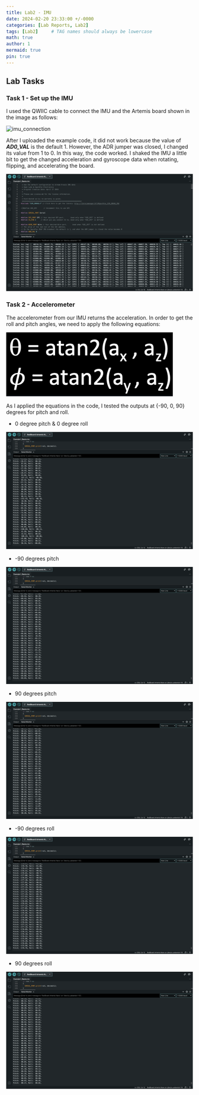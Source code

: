```yaml
---
title: Lab2 - IMU
date: 2024-02-20 23:33:00 +/-0000
categories: [Lab Reports, Lab2]
tags: [Lab2]     # TAG names should always be lowercase
math: true
author: 1
mermaid: true
pin: true
---
```


## Lab Tasks

### Task 1 - Set up the IMU

I used the QWIIC cable to connect the IMU and the Artemis board shown in the image as follows:

![imu_connection](/assets/images/lab2/imu_connection.JPG "imu_connection")

After I uploaded the example code, it did not work because the value of ***AD0_VAL*** is the default 1. However, the ADR jumper was closed, I changed its value from 1 to 0. In this way, the code worked. I shaked the IMU a little bit to get the changed acceleration and gyroscope data when rotating, flipping, and accelerating the board.

![IMU_example_code_working](/assets/images/lab2/IMU_example_code_working.png "IMU_example_code_working")

### Task 2 - Accelerometer

The accelerometer from our IMU returns the acceleration. In order to get the roll and pitch angles, we need to apply the following equations:

![pitch_roll_equations](/assets/images/lab2/pitch_roll_equations.png "pitch_roll_equations")

As I applied the equations in the code, I tested the outputs at {-90, 0, 90} degrees for pitch and roll.

* 0 degree pitch & 0 degree roll

![pitch0_roll0](/assets/images/lab2/pitch0_roll0.png "pitch0_roll0")

* -90 degrees pitch

![pitch-90](/assets/images/lab2/pitch-90.png "pitch-90")

* 90 degrees pitch

![pitch90](/assets/images/lab2/pitch90.png "pitch90")

* -90 degrees roll

![roll-90](/assets/images/lab2/roll-90.png "roll-90")

* 90 degrees roll

![roll90](/assets/images/lab2/roll90.png "roll90")
